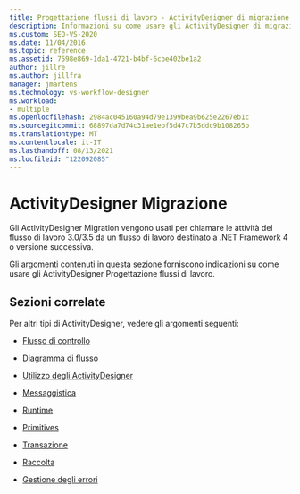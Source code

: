 ```yaml
---
title: Progettazione flussi di lavoro - ActivityDesigner di migrazione
description: Informazioni su come usare gli ActivityDesigner di migrazione per chiamare le attività del flusso di lavoro 3.0/3.5 da un flusso di lavoro destinato a .NET Framework 4 o versione successiva.
ms.custom: SEO-VS-2020
ms.date: 11/04/2016
ms.topic: reference
ms.assetid: 7598e869-1da1-4721-b4bf-6cbe402be1a2
author: jillre
ms.author: jillfra
manager: jmartens
ms.technology: vs-workflow-designer
ms.workload:
- multiple
ms.openlocfilehash: 2984ac045160a94d79e1399bea9b625e2267eb1c
ms.sourcegitcommit: 68897da7d74c31ae1ebf5d47c7b5ddc9b108265b
ms.translationtype: MT
ms.contentlocale: it-IT
ms.lasthandoff: 08/13/2021
ms.locfileid: "122092085"
---
```

# <a name="migration-activity-designers"></a>ActivityDesigner Migrazione

Gli ActivityDesigner Migration vengono usati per chiamare le attività del flusso di lavoro 3.0/3.5 da un flusso di lavoro destinato a .NET Framework 4 o versione successiva.

Gli argomenti contenuti in questa sezione forniscono indicazioni su come usare gli ActivityDesigner Progettazione flussi di lavoro.

## <a name="related-sections"></a>Sezioni correlate

Per altri tipi di ActivityDesigner, vedere gli argomenti seguenti:

- [Flusso di controllo](../workflow-designer/control-flow-activity-designers.md)

- [Diagramma di flusso](../workflow-designer/flowchart-activity-designers.md)

- [Utilizzo degli ActivityDesigner](control-flow-activity-designers.md)

- [Messaggistica](../workflow-designer/messaging-activity-designers.md)

- [Runtime](../workflow-designer/runtime-activity-designers.md)

- [Primitives](../workflow-designer/primitives-activity-designers.md)

- [Transazione](../workflow-designer/transaction-activity-designers.md)

- [Raccolta](../workflow-designer/collection-activity-designers.md)

- [Gestione degli errori](../workflow-designer/error-handling-activity-designers.md)